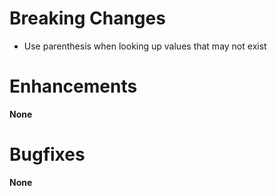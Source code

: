 # Breaking Changes

- Use parenthesis when looking up values that may not exist

# Enhancements

**None**

# Bugfixes

**None**
